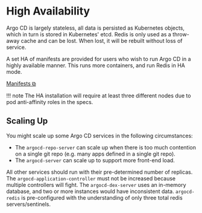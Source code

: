 # High Availability

Argo CD is largely stateless, all data is persisted as Kubernetes objects, which in turn is stored in Kubernetes' etcd. Redis is only used as a throw-away cache and can be lost. When lost, it will be rebuilt without loss of service.

A set HA of manifests are provided for users who wish to run Argo CD in a highly available manner. This runs more containers, and run Redis in HA mode.

[Manifests ⧉](https://github.com/argoproj/argo-cd/tree/stable/manifests) 

!!! note
    The HA installation will require at least three different nodes due to pod anti-affinity roles in the specs.
 
## Scaling Up

You might scale up some Argo CD services in the following circumstances:

* The `argocd-repo-server` can scale up when there is too much contention on a single git repo (e.g. many apps defined in a single git repo).
* The `argocd-server` can scale up to support more front-end load.

All other services should run with their pre-determined number of replicas. The `argocd-application-controller` must not be increased because multiple controllers will fight. The `argocd-dex-server` uses an in-memory database, and two or more instances would have inconsistent data. `argocd-redis` is pre-configured with the understanding of only three total redis servers/sentinels.
